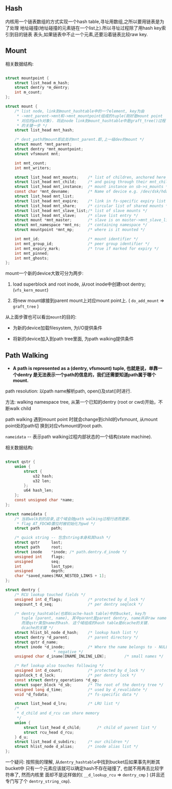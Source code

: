 ## Hash

内核用一个链表数组的方式实现一个hash table,寻址用数组,之所以要用链表是为了处理
地址碰撞(地址碰撞的元素链在一个list上).所以寻址过程除了用hash key索引到目的链表
表头,如果链表中不止一个元素,还要沿着链表比较raw key.

## Mount

相关数据结构:

```c

struct mountpoint {
	struct list_head m_hash;
	struct dentry *m_dentry;
	int m_count;
};

struct mount {
	/* list node, link到mount_hashtable中的一个element, key为由
	 * ->mnt_parent->mnt和->mnt_mountpoint组成的tuple(刚好是mount point
	 * 对应的path对象). 将此node link到mount_hashtable中是graft_tree()过程
	 * 的关键一步 */
	struct list_head mnt_hash;

	/* dest_path的mount即此处的mnt_parent.即,上一级dev的mount */
	struct mount *mnt_parent;
	struct dentry *mnt_mountpoint;
	struct vfsmount mnt;

	int mnt_count;
	int mnt_writers;

	struct list_head mnt_mounts;    /* list of children, anchored here */
	struct list_head mnt_child;     /* and going through their mnt_child */
	struct list_head mnt_instance;  /* mount instance on sb->s_mounts */
	const char *mnt_devname;        /* Name of device e.g. /dev/dsk/hda1 */
	struct list_head mnt_list;
	struct list_head mnt_expire;    /* link in fs-specific expiry list */
	struct list_head mnt_share;     /* circular list of shared mounts */
	struct list_head mnt_slave_list;/* list of slave mounts */
	struct list_head mnt_slave;     /* slave list entry */
	struct mount *mnt_master;       /* slave is on master->mnt_slave_list */
	struct mnt_namespace *mnt_ns;   /* containing namespace */
	struct mountpoint *mnt_mp;      /* where is it mounted */

	int mnt_id;                     /* mount identifier */
	int mnt_group_id;               /* peer group identifier */
	int mnt_expiry_mark;            /* true if marked for expiry */
	int mnt_pinned;
	int mnt_ghosts;
};

```

mount一个新的device大致可分为两步:

1. load superblock and root inode, 从root inode中创建root dentry; (`vfs_kern_mount`)

2. 将new mount嫁接到parent mount上对应mount point上.
( `do_add_mount` => `graft_tree` )

从上面步骤也可以看出`mount`的目的:

* 为新的device加载filesystem, 为I/O提供条件

* 将新的device加入到path tree里面, 为path walking提供条件


## Path Walking

* **A path is represented as a (dentry, vfsmount) tuple, 也就是说，单靠一个dentry
是无法表示一个path的信息的，我们还需要知道path属于哪个mount.**

path resolution: 以path name解析path, open()及stat()时进行.

方法: walking namespace tree, 从第一个已知的dentry (root or cwd)开始，不断walk child

path walking 遇到mount point 时就会change到child的vfsmount, 从mount point处的path切
换到对应vfsmount的root path.

`nameidata` -- 表示path walking过程内部状态的一个结构(state machine).

相关数据结构:

```c

struct qstr {
	union {
		struct {
			u32 hash;
			u32 len;
		};
		u64 hash_len;
	};
	const unsigned char *name;
};

struct nameidata {
	/* 当前walk到的目录,这个域会随path walking过程行进而更新.
	 * flag AT_FDCWD置位时被初始化为pwd */
	struct path     path;

	/* quick string -- 包含string本身和其hash */
	struct qstr     last;
	struct path     root;
	struct inode    *inode; /* path.dentry.d_inode */
	unsigned int    flags;
	unsigned        seq;
	int             last_type;
	unsigned        depth;
	char *saved_names[MAX_NESTED_LINKS + 1];
};

struct dentry {
	/* RCU lookup touched fields */
	unsigned int d_flags;           /* protected by d_lock */
	seqcount_t d_seq;               /* per dentry seqlock */

	/* dentry_hashtable(也即dcache-hash table)中的bucket, key为
	   tuple (parent, name), 其中parent是parent dentry, name并非raw name
	   而是qstr类型name的hash. 这个域组成的hash table是dcache的关键.
	   dcache的关键 */
	struct hlist_bl_node d_hash;    /* lookup hash list */
	struct dentry *d_parent;        /* parent directory */
	struct qstr d_name;
	struct inode *d_inode;          /* Where the name belongs to - NULL is
					 * negative */
	unsigned char d_iname[DNAME_INLINE_LEN];        /* small names */

	/* Ref lookup also touches following */
	unsigned int d_count;           /* protected by d_lock */
	spinlock_t d_lock;              /* per dentry lock */
	const struct dentry_operations *d_op;
	struct super_block *d_sb;       /* The root of the dentry tree */
	unsigned long d_time;           /* used by d_revalidate */
	void *d_fsdata;                 /* fs-specific data */

	struct list_head d_lru;         /* LRU list */
	/*
	 * d_child and d_rcu can share memory
	 */
	union {
		struct list_head d_child;       /* child of parent list */
		struct rcu_head d_rcu;
	} d_u;
	struct list_head d_subdirs;     /* our children */
	struct hlist_node d_alias;      /* inode alias list */
};

```

一个疑问: 按照我的理解, 从`dentry_hashtable`中找到bucket后如果事先判断其bucket中
只有一个元素应该就可以确定hash不存在碰撞了, 也就不用再去比较字符串了, 然而内核里
面却不是这样做的( `__d_lookup_rcu` => `dentry_cmp` ) (并且还专门写了个
`dentry_string_cmp`).
